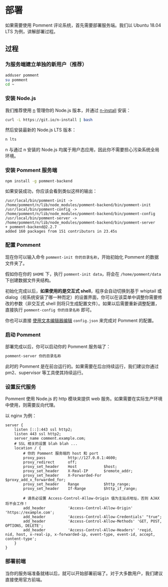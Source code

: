 # 部署

如果需要使用 Pomment 评论系统，首先需要部署服务端。我们以 Ubuntu 18.04 LTS 为例，讲解部署过程。

## 过程

### 为服务端建立单独的新用户（推荐）

```bash
adduser pomment
su pomment
cd ~
```

### 安装 Node.js

我们推荐使用 [n](https://github.com/tj/n) 管理你的 Node.js 版本，并通过 [n-install](https://github.com/mklement0/n-install) 安装：

```bash
curl -L https://git.io/n-install | bash
```

然后安装最新的 Node.js LTS 版本：

``` bash
n lts
```

n 与通过 n 安装的 Node.js 均属于用户态应用，因此你不需要担心污染系统全局环境。

### 安装 Pomment 服务端

```bash
npm install -g pomment-backend
```

如果安装成功，你应该会看到类似这样的输出：

```none
/usr/local/bin/pomment-init -> /home/pomment/n/lib/node_modules/pomment-backend/bin/pomment-init
/usr/local/bin/pomment-config -> /home/pomment/n/lib/node_modules/pomment-backend/bin/pomment-config
/usr/local/bin/pomment-server -> /home/pomment/n/lib/node_modules/pomment-backend/bin/pomment-server
+ pomment-backend@2.2.7
added 160 packages from 151 contributors in 23.45s
```

### 配置 Pomment

现在你可以输入命令 `pomment-init 你的目录名称`，开始初始化 Pomment 的数据文件夹了。

假如你在你的 `$HOME` 下，执行 `pomment-init data`，将会在 `/home/pomment/data` 下创建数据文件夹结构。

初始化完成以后，**如果使用的是交互式 shell**，程序会自动切换到基于 whiptail 或 dialog（视系统安装了哪一种而定）的设置界面，你可以在该菜单中调整你需要修改的参数（非交互式 shell 则将只生成配置文件）。如果以后需要重新调整配置，直接执行 `pomment-config 你的目录名称` 即可。

你也可以直接 [使用文本编辑器编辑](#!doc/configure) `config.json` 来完成对 Pomment 的配置。

### 启动 Pomment

部署完成以后，你可以启动你的 Pomment 服务端了：

```bash
pomment-server 你的目录名称
```

此时的 Pomment 是在前台运行的。如果需要在后台持续运行，我们建议你通过 pm2、supervisor 等工具使其持续运行。

### 设置反代服务

Pomment 使用 Node.js 的 http 模块来提供 web 服务。如果需要在实际生产环境中使用，则需要反向代理。

以 nginx 为例：

```nginx
server {
    listen [::]:443 ssl http2;
    listen 443 ssl http2;
    server_name comment.example.com;
    # SSL 相关的设置 blah blah ...
    location / {
        # 你的 Pomment 服务端的 host 和 port
        proxy_pass          http://127.0.0.1:4600;
        proxy_redirect      off;
        proxy_set_header    Host            $host;
        proxy_set_header    X-Real-IP       $remote_addr;
        proxy_set_header    X-Forwarded-For $proxy_add_x_forwarded_for;
        proxy_set_header    Range           $http_range;
        proxy_set_header    If-Range        $http_if_range;

        # 请务必设置 Access-Control-Allow-Origin 值为主站点地址，否则 AJAX 将不会工作！
        add_header          'Access-Control-Allow-Origin' 'https://example.com';
        add_header          'Access-Control-Allow-Credentials' "true";
        add_header          'Access-Control-Allow-Methods' 'GET, POST, OPTIONS, DELETE';
        add_header          'Access-Control-Allow-Headers' 'reqid, nid, host, x-real-ip, x-forwarded-ip, event-type, event-id, accept, content-type';
    }
}
```

### 部署前端

当你的服务端准备就绪以后，就可以开始部署前端了。对于大多数用户，我们建议直接使用官方前端。

